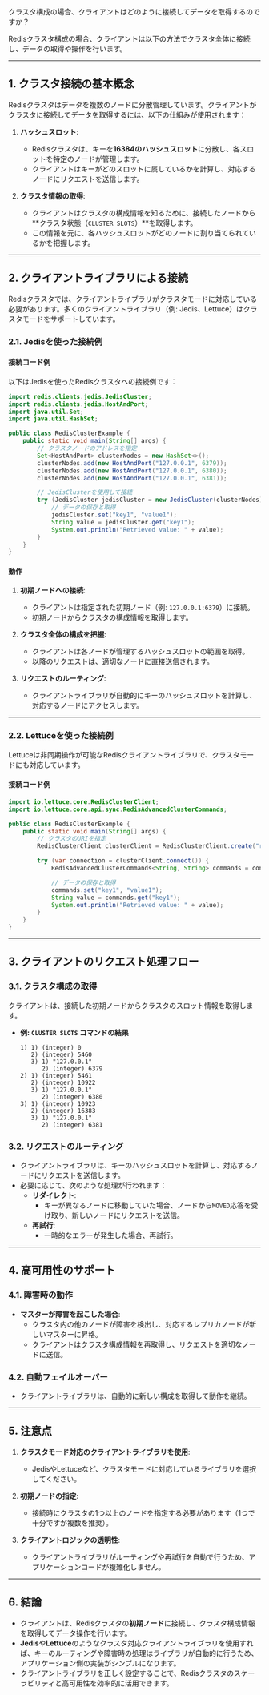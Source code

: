 クラスタ構成の場合、クライアントはどのように接続してデータを取得するのですか？

Redisクラスタ構成の場合、クライアントは以下の方法でクラスタ全体に接続し、データの取得や操作を行います。

---

## **1. クラスタ接続の基本概念**

Redisクラスタはデータを複数のノードに分散管理しています。クライアントがクラスタに接続してデータを取得するには、以下の仕組みが使用されます：

1. **ハッシュスロット**:
   - Redisクラスタは、キーを**16384のハッシュスロット**に分散し、各スロットを特定のノードが管理します。
   - クライアントはキーがどのスロットに属しているかを計算し、対応するノードにリクエストを送信します。

2. **クラスタ情報の取得**:
   - クライアントはクラスタの構成情報を知るために、接続したノードから**クラスタ状態（`CLUSTER SLOTS`）**を取得します。
   - この情報を元に、各ハッシュスロットがどのノードに割り当てられているかを把握します。

---

## **2. クライアントライブラリによる接続**

Redisクラスタでは、クライアントライブラリがクラスタモードに対応している必要があります。多くのクライアントライブラリ（例: Jedis、Lettuce）はクラスタモードをサポートしています。

### **2.1. Jedisを使った接続例**

#### **接続コード例**
以下はJedisを使ったRedisクラスタへの接続例です：

```java
import redis.clients.jedis.JedisCluster;
import redis.clients.jedis.HostAndPort;
import java.util.Set;
import java.util.HashSet;

public class RedisClusterExample {
    public static void main(String[] args) {
        // クラスタノードのアドレスを指定
        Set<HostAndPort> clusterNodes = new HashSet<>();
        clusterNodes.add(new HostAndPort("127.0.0.1", 6379));
        clusterNodes.add(new HostAndPort("127.0.0.1", 6380));
        clusterNodes.add(new HostAndPort("127.0.0.1", 6381));

        // JedisClusterを使用して接続
        try (JedisCluster jedisCluster = new JedisCluster(clusterNodes)) {
            // データの保存と取得
            jedisCluster.set("key1", "value1");
            String value = jedisCluster.get("key1");
            System.out.println("Retrieved value: " + value);
        }
    }
}
```

#### **動作**
1. **初期ノードへの接続**:
   - クライアントは指定された初期ノード（例: `127.0.0.1:6379`）に接続。
   - 初期ノードからクラスタの構成情報を取得します。

2. **クラスタ全体の構成を把握**:
   - クライアントは各ノードが管理するハッシュスロットの範囲を取得。
   - 以降のリクエストは、適切なノードに直接送信されます。

3. **リクエストのルーティング**:
   - クライアントライブラリが自動的にキーのハッシュスロットを計算し、対応するノードにアクセスします。

---

### **2.2. Lettuceを使った接続例**

Lettuceは非同期操作が可能なRedisクライアントライブラリで、クラスタモードにも対応しています。

#### **接続コード例**
```java
import io.lettuce.core.RedisClusterClient;
import io.lettuce.core.api.sync.RedisAdvancedClusterCommands;

public class RedisClusterExample {
    public static void main(String[] args) {
        // クラスタのURIを指定
        RedisClusterClient clusterClient = RedisClusterClient.create("redis://127.0.0.1:6379");

        try (var connection = clusterClient.connect()) {
            RedisAdvancedClusterCommands<String, String> commands = connection.sync();

            // データの保存と取得
            commands.set("key1", "value1");
            String value = commands.get("key1");
            System.out.println("Retrieved value: " + value);
        }
    }
}
```

---

## **3. クライアントのリクエスト処理フロー**

### **3.1. クラスタ構成の取得**
クライアントは、接続した初期ノードからクラスタのスロット情報を取得します。

- **例: `CLUSTER SLOTS` コマンドの結果**
  ```plaintext
  1) 1) (integer) 0
     2) (integer) 5460
     3) 1) "127.0.0.1"
        2) (integer) 6379
  2) 1) (integer) 5461
     2) (integer) 10922
     3) 1) "127.0.0.1"
        2) (integer) 6380
  3) 1) (integer) 10923
     2) (integer) 16383
     3) 1) "127.0.0.1"
        2) (integer) 6381
  ```

### **3.2. リクエストのルーティング**
- クライアントライブラリは、キーのハッシュスロットを計算し、対応するノードにリクエストを送信します。
- 必要に応じて、次のような処理が行われます：
  - **リダイレクト**:
    - キーが異なるノードに移動していた場合、ノードから`MOVED`応答を受け取り、新しいノードにリクエストを送信。
  - **再試行**:
    - 一時的なエラーが発生した場合、再試行。

---

## **4. 高可用性のサポート**

### **4.1. 障害時の動作**
- **マスターが障害を起こした場合**:
  - クラスタ内の他のノードが障害を検出し、対応するレプリカノードが新しいマスターに昇格。
  - クライアントはクラスタ構成情報を再取得し、リクエストを適切なノードに送信。

### **4.2. 自動フェイルオーバー**
- クライアントライブラリは、自動的に新しい構成を取得して動作を継続。

---

## **5. 注意点**

1. **クラスタモード対応のクライアントライブラリを使用**:
   - JedisやLettuceなど、クラスタモードに対応しているライブラリを選択してください。

2. **初期ノードの指定**:
   - 接続時にクラスタの1つ以上のノードを指定する必要があります（1つで十分ですが複数を推奨）。

3. **クライアントロジックの透明性**:
   - クライアントライブラリがルーティングや再試行を自動で行うため、アプリケーションコードが複雑化しません。

---

## **6. 結論**

- クライアントは、Redisクラスタの**初期ノード**に接続し、クラスタ構成情報を取得してデータ操作を行います。
- **Jedis**や**Lettuce**のようなクラスタ対応クライアントライブラリを使用すれば、キーのルーティングや障害時の処理はライブラリが自動的に行うため、アプリケーション側の実装がシンプルになります。
- クライアントライブラリを正しく設定することで、Redisクラスタのスケーラビリティと高可用性を効率的に活用できます。